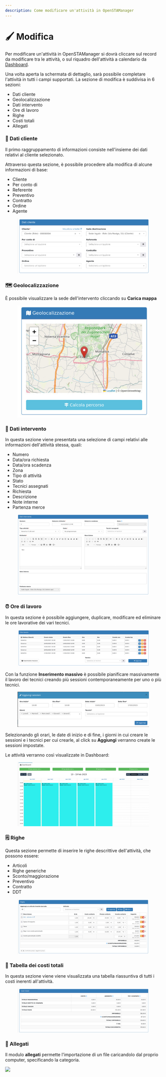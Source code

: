 ```yaml
---
description: Come modificare un'attività in OpenSTAManager
---
```


# 🖌 Modifica

Per modificare un'attività in OpenSTAManager si dovrà cliccare sul record da modificare tra le attività, o sul riquadro dell'attività a calendario da [Dashboard](../dashboard/).

Una volta aperta la schermata di dettaglio, sarà possibile completare l'attività in tutti i campi supportati. La sezione di modifica è suddivisa in 6 sezioni:

* Dati cliente
* Geolocalizzazione
* Dati intervento
* Ore di lavoro
* Righe
* Costi totali
* Allegati

### 👨 Dati cliente

Il primo raggruppamento di informazioni consiste nell'insieme dei dati relativi al cliente selezionato.

Attraverso questa sezione, è possibile procedere alla modifica di alcune informazioni di base:

* Cliente
* Per conto di
* Referente
* Preventivo
* Contratto
* Ordine
* Agente

<figure><img src="../../../.gitbook/assets/immagine (737).png" alt=""><figcaption></figcaption></figure>

### 🗺️ Geolocalizzazione

È possibile visualizzare la sede dell'intervento cliccando su **Carica mappa**

<figure><img src="../../../.gitbook/assets/immagine (738).png" alt=""><figcaption></figcaption></figure>

### 📖 Dati intervento

In questa sezione viene presentata una selezione di campi relativi alle informazioni dell'attività stessa, quali:

* Numero
* Data/ora richiesta
* Data/ora scadenza
* Zona
* Tipo di attività
* Stato
* Tecnici assegnati
* Richiesta
* Descrizione
* Note interne
* Partenza merce

<figure><img src="../../../.gitbook/assets/immagine (739).png" alt=""><figcaption></figcaption></figure>

### ⏰ Ore di lavoro

In questa sezione è possibile aggiungere, duplicare, modificare ed eliminare le ore lavorative dei vari tecnici.

<figure><img src="../../../.gitbook/assets/immagine (636).png" alt=""><figcaption></figcaption></figure>

Con la funzione **Inserimento massivo** è possibile pianificare massivamente il lavoro dei tecnici creando più sessioni contemporaneamente per uno o più tecnici.

<figure><img src="../../../.gitbook/assets/immagine (341).png" alt=""><figcaption></figcaption></figure>

Selezionando gli orari, le date di inizio e di fine, i giorni in cui creare le sessioni e i tecnici per cui crearle, al click su **Aggiungi** verranno create le sessioni impostate.

Le attività verranno così visualizzate in Dashboard:

<figure><img src="../../../.gitbook/assets/immagine (587).png" alt=""><figcaption></figcaption></figure>

### 🗒️ Righe

Questa sezione permette di inserire le righe descrittive dell'attività, che possono essere:

* Articoli
* Righe generiche
* Sconto/maggiorazione
* Preventivo
* Contratto
* DDT

<figure><img src="../../../.gitbook/assets/immagine (740).png" alt=""><figcaption></figcaption></figure>

### 📃 Tabella dei costi totali

In questa sezione viene viene visualizzata una tabella riassuntiva di tutti i costi inerenti all'attività.

<figure><img src="../../../.gitbook/assets/immagine (741).png" alt=""><figcaption></figcaption></figure>

### 🛅 Allegati

Il modulo **allegati** permette l'importazione di un file caricandolo dal proprio computer, specificando la categoria.

![](https://firebasestorage.googleapis.com/v0/b/gitbook-x-prod.appspot.com/o/spaces%2F-LZJeLg23eVDvrCv74U7-887967055%2Fuploads%2FP3mbIKSZW5PaEvK157Xe%2Ffile.png?alt=media)
